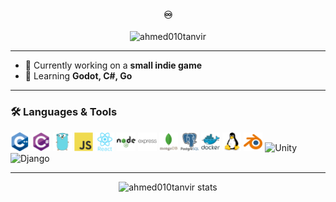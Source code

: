 <h3 align="center">♾️</h3>

<p align="center">
  <img src="https://komarev.com/ghpvc/?username=ahmed010tanvir&label=👻&color=0e75b6&style=flat" alt="ahmed010tanvir" />
</p>

---

- 🔭 Currently working on a **small indie game**  
- 🌱 Learning **Godot, C#, Go**

---

<h3 align="left">🛠 Languages & Tools</h3>

<p align="left">
  <img src="https://raw.githubusercontent.com/devicons/devicon/master/icons/cplusplus/cplusplus-original.svg" width="30" alt="C++" />
  <img src="https://raw.githubusercontent.com/devicons/devicon/master/icons/csharp/csharp-original.svg" width="30" alt="C#" />
  <img src="https://raw.githubusercontent.com/devicons/devicon/master/icons/go/go-original.svg" width="30" alt="Go" />
  <img src="https://raw.githubusercontent.com/devicons/devicon/master/icons/javascript/javascript-original.svg" width="30" alt="JavaScript" />
  <img src="https://raw.githubusercontent.com/devicons/devicon/master/icons/react/react-original-wordmark.svg" width="30" alt="React" />
  <img src="https://raw.githubusercontent.com/devicons/devicon/master/icons/nodejs/nodejs-original-wordmark.svg" width="30" alt="Node.js" />
  <img src="https://raw.githubusercontent.com/devicons/devicon/master/icons/express/express-original-wordmark.svg" width="30" alt="Express" />
  <img src="https://raw.githubusercontent.com/devicons/devicon/master/icons/mongodb/mongodb-original-wordmark.svg" width="30" alt="MongoDB" />
  <img src="https://raw.githubusercontent.com/devicons/devicon/master/icons/postgresql/postgresql-original-wordmark.svg" width="30" alt="PostgreSQL" />
  <img src="https://raw.githubusercontent.com/devicons/devicon/master/icons/docker/docker-original-wordmark.svg" width="30" alt="Docker" />
  <img src="https://raw.githubusercontent.com/devicons/devicon/master/icons/linux/linux-original.svg" width="30" alt="Linux" />
  <img src="https://raw.githubusercontent.com/devicons/devicon/master/icons/blender/blender-original.svg" width="30" alt="Blender" />
  <img src="https://www.vectorlogo.zone/logos/unity3d/unity3d-icon.svg" width="30" alt="Unity" />
  <img src="https://cdn.worldvectorlogo.com/logos/django.svg" width="30" alt="Django" />
</p>

---

<p align="center">
  <img src="https://github-readme-stats.vercel.app/api?username=ahmed010tanvir&show_icons=true&theme=transparent&hide_border=true&bg_color=00000000&title_color=00ffe0&text_color=add8e6&icon_color=00ffe0&ring_color=00ffe0" alt="ahmed010tanvir stats" />
</p>
